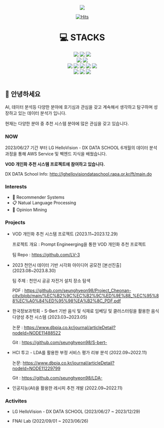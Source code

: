 <div align=center>
<img src="https://capsule-render.vercel.app/api?type=waving&color=auto&height=200&section=header&text=Havi&fontSize=90" />
</div>

<div align=center>

[![Hits](https://hits.seeyoufarm.com/api/count/incr/badge.svg?url=https%3A%2F%2Fgithub.com%2Fseunghyeon98&count_bg=%238D3DC8&title_bg=%23555555&icon=googlecalendar.svg&icon_color=%23E7E7E7&title=hits&edge_flat=false)](https://hits.seeyoufarm.com) 

<div align=center><h1>💻 STACKS</h1></div>

 <img src="https://img.shields.io/badge/r-276DC3?style=for-the-badge&logo=r&logoColor=black">
 <img src="https://img.shields.io/badge/Python-3776AB?style=for-the-badge&logo=Python&logoColor=black">
 <img src="https://img.shields.io/badge/tensorflow-FF6F00?style=for-the-badge&logo=tensorflow&logoColor=black">
 <br>
 
 <img src="https://img.shields.io/badge/fastapi-009688?style=for-the-badge&logo=fastapi&logoColor=black">
 <img src="https://img.shields.io/badge/django-092E20?style=for-the-badge&logo=django&logoColor=black">
  <br>
 
 <img src="https://img.shields.io/badge/apacheairflow-017CEE?style=for-the-badge&logo=apacheairflow&logoColor=white">
 <img src="https://img.shields.io/badge/docker-2496ED?style=for-the-badge&logo=docker&logoColor=black">
 <img src="https://img.shields.io/badge/amazonrds-527FFF?style=for-the-badge&logo=amazonrds&logoColor=black">
 <img src="https://img.shields.io/badge/amazonec2-FF9900?style=for-the-badge&logo=amazonec2&logoColor=black">
 <img src="https://img.shields.io/badge/amazonecs-FF9900?style=for-the-badge&logo=amazonecs&logoColor=black">
 <br>
 

 <img src="https://img.shields.io/badge/githubactions-2088FF?style=for-the-badge&logo=githubactions&logoColor=black">
 <img src="https://img.shields.io/badge/Slack-4A154B?style=for-the-badge&logo=slack&logoColor=black">
 <img src="https://img.shields.io/badge/notion-000000?style=for-the-badge&logo=notion&logoColor=white">
 <br>

</div>
<br>

##  👋 안녕하세요
AI, 데이터 분석등 다양한 분야에 호기심과 관심을 갖고 계속해서 생각하고 탐구하며 성장하고 있는 데이터 분석가 입니다.

현재는 다양한 분야 중 추천 시스템 분야에 많은 관심을 갖고 있습니다.

### NOW

2023/06/27 기간 부터 LG HelloVision - DX DATA SCHOOL 6개월의 데이터 분석과정을 통해 AWS Service 및 벡엔드 지식을 배웠습니다.



**VOD 개인화 추천 시스템 프로젝트에 참여하고 있습니다.**


DX DATA School Info: http://lghellovisiondataschool.rapa.or.kr/ft/main.do

### Interests
  * 🎁 Recommender Systems
  * 📋 Natual Language Processing
  * 🔎 Opinion Mining


### Projects

* VOD 개인화 추천 시스템 프로젝트
  (2023.11~2023.12.29)

  프로젝트 개요 : Prompt Engineerging을 통한 VOD 개인화 추천 프로젝트
  
  팀 Repo : https://github.com/LV-3

  

* 2023 천안시 데이터 기반 시각화 아이디어 공모전 [본선진출]
   (2023.08~2023.8.30)
  
  팀 주제 : 천안시 공공 자전거 설치 장소 탐색

  PDF : https://github.com/seunghyeon98/Project_Cheonan-city/blob/main/%EC%B2%9C%EC%B2%9C%ED%9E%88_%EC%95%88%EC%A0%84%ED%95%98%EA%B2%8C_PDF.pdf

* 한국정보과학회 - S-Bert 기반 음식 및 식재료 임베딩 및 클러스터링을 활용한 음식 다양성 추천 시스템
   (2023.03~2023.05)
  
  논문 : https://www.dbpia.co.kr/journal/articleDetail?nodeId=NODE11488522
  
  Git  : https://github.com/seunghyeon98/S-bert- 

* HCI 투고 - LDA를 활용한 부정 서비스 평가 리뷰 분석
   (2022.09~2022.11)
  
  논문: https://www.dbpia.co.kr/journal/articleDetail?nodeId=NODE11229799
  
  Git : https://github.com/seunghyeon98/LDA-


* 인공지능(AI)을 활용한 레시피 추천 개발
   (2022.09~2022.11)  


  


### Activites
 * LG HelloVision - DX DATA SCHOOL
   (2023/06/27 ~ 2023/12/29)
   
   
   
 * FNAI Lab
   (2022/09/01 ~ 2023/06/26)

  



